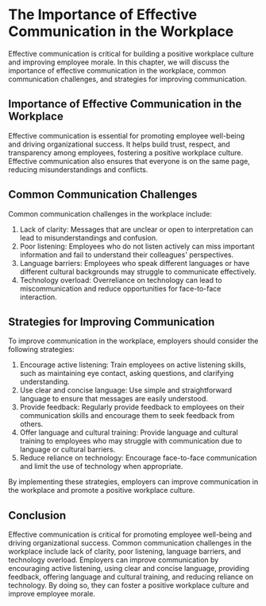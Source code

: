 The Importance of Effective Communication in the Workplace
===============================================================================================================

Effective communication is critical for building a positive workplace culture and improving employee morale. In this chapter, we will discuss the importance of effective communication in the workplace, common communication challenges, and strategies for improving communication.

Importance of Effective Communication in the Workplace
------------------------------------------------------

Effective communication is essential for promoting employee well-being and driving organizational success. It helps build trust, respect, and transparency among employees, fostering a positive workplace culture. Effective communication also ensures that everyone is on the same page, reducing misunderstandings and conflicts.

Common Communication Challenges
-------------------------------

Common communication challenges in the workplace include:

1. Lack of clarity: Messages that are unclear or open to interpretation can lead to misunderstandings and confusion.
2. Poor listening: Employees who do not listen actively can miss important information and fail to understand their colleagues' perspectives.
3. Language barriers: Employees who speak different languages or have different cultural backgrounds may struggle to communicate effectively.
4. Technology overload: Overreliance on technology can lead to miscommunication and reduce opportunities for face-to-face interaction.

Strategies for Improving Communication
--------------------------------------

To improve communication in the workplace, employers should consider the following strategies:

1. Encourage active listening: Train employees on active listening skills, such as maintaining eye contact, asking questions, and clarifying understanding.
2. Use clear and concise language: Use simple and straightforward language to ensure that messages are easily understood.
3. Provide feedback: Regularly provide feedback to employees on their communication skills and encourage them to seek feedback from others.
4. Offer language and cultural training: Provide language and cultural training to employees who may struggle with communication due to language or cultural barriers.
5. Reduce reliance on technology: Encourage face-to-face communication and limit the use of technology when appropriate.

By implementing these strategies, employers can improve communication in the workplace and promote a positive workplace culture.

Conclusion
----------

Effective communication is critical for promoting employee well-being and driving organizational success. Common communication challenges in the workplace include lack of clarity, poor listening, language barriers, and technology overload. Employers can improve communication by encouraging active listening, using clear and concise language, providing feedback, offering language and cultural training, and reducing reliance on technology. By doing so, they can foster a positive workplace culture and improve employee morale.

